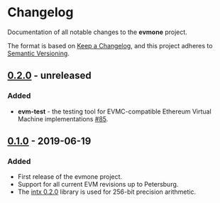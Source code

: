 # Changelog

Documentation of all notable changes to the **evmone** project.

The format is based on [Keep a Changelog],
and this project adheres to [Semantic Versioning].


## [0.2.0] - unreleased
### Added
- **evm-test** - the testing tool for EVMC-compatible Ethereum Virtual Machine implementations
  [#85](https://github.com/ethereum/evmone/pull/85).


## [0.1.0] - 2019-06-19
### Added
- First release of the evmone project.
- Support for all current EVM revisions up to Petersburg.
- The [intx 0.2.0](https://github.com/chfast/intx/releases/tag/v0.2.0) library is used for 256-bit precision arithmetic. 


[0.2.0]: https://github.com/ethereum/evmone/compare/v0.1.0..master
[0.1.0]: https://github.com/ethereum/evmone/releases/tag/v0.1.0

[Keep a Changelog]: https://keepachangelog.com/en/1.0.0/
[Semantic Versioning]: https://semver.org
